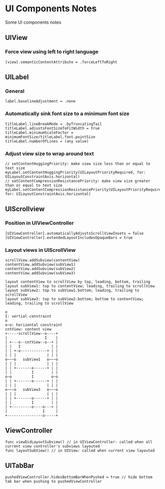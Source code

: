 # UI Components Notes
Some UI components notes

## UIView
### Force view using left to right language
```
[view].semanticContentAttribute = .forceLeftToRight
```

## UILabel
### General
```
label.baselineAdjustment = .none
```

### Automatically sink font size to a minimum font size
```
titleLabel.lineBreakMode = .byTruncatingTail
titleLabel.adjustsFontSizeToFitWidth = true
titleLabel.minimumScaleFactor = minimumFontSize/titleLabel.font.pointSize
titleLabel.numberOfLines = (any value)
```

### Adjust view size to wrap around text
```
// setContentHuggingPriority: make view size less than or equal to text size
myLabel.setContentHuggingPriority(UILayoutPriorityRequired, for: UILayoutConstraintAxis.horizontal)
// setContentCompressionResistancePriority: make view size greater than or equal to text size
myLabel.setContentCompressionResistancePriority(UILayoutPriorityRequired, for: UILayoutConstraintAxis.horizontal)
```

## UIScrollview
### Position in UIViewController
```
[UIViewController].automaticallyAdjustsScrollViewInsets = false
[UIViewController].extendedLayoutIncludesOpaqueBars = true
```
### Layout views in UIScrollView
```
scrollView.addSubview(contentView)
contentView.addSubview(subView1)
contentView.addSubview(subView2)
contentView.addSubview(subView3)

layout contentView to scrollView by top, leading, bottom, trailing
layout subView1: top to contentView; leading, trailing to scrollView
layout subView2: top to subView1.bottom; leading, trailing to scrollView
layout subView3: top to subView2.bottom; bottom to contentView; leading, trailing to scrollView
```
```
o
I: vertial constraint
o
o~o: horizontal constraint
cntView: content view
+-----scrollView--o----+
|                 I    |
| +---o--cntView--o--+ |
| |   I              | |
| | +-o------------+ | |
| | |              | | |
o~~~o   subView1   o~~~o
| | |              | | |
| | +-------o------+ | |
| |         I        | |
o~o         I        o~o
| | +-------o------+ | |
| | |              | | |
o~~~o   subView3   o~~~o
| | |              | | |
| | +-------o------+ | |
| |         I        | |
| +---------o----o---+ |
|                I     |
+----------------o-----+
```

## ViewController
```
func viewDidLayoutSubview() // in UIViewController: called when all current view controller's subviews layouted
func layoutSubView() // in UIView: called when current view layouted
```

## UITabBar
```
pushedViewController.hidesBottomBarWhenPushed = true // hide bottom tab bar when pushing to pushedViewController
```
